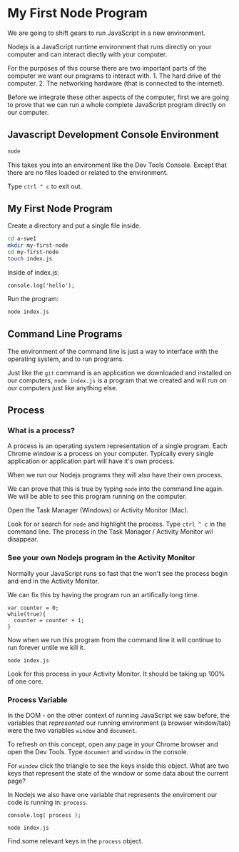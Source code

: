 # My First Node Program

We are going to shift gears to run JavaScript in a new environment.

Nodejs is a JavaScript runtime environment that runs directly on your computer and can interact diectly with your computer.

For the purposes of this course there are two important parts of the computer we want our programs to interact with. 1. The hard drive of the computer. 2. The networking hardware (that is connected to the internet).

Before we integrate these other aspects of the computer, first we are going to prove that we can run a whole complete JavaScript program directly on our computer.

## Javascript Development Console Environment

```bash
node
```

This takes you into an environment like the Dev Tools Console. Except that there are no files loaded or related to the environment.

Type `ctrl ^ c` to exit out.

## My First Node Program

Create a directory and put a single file inside.

```bash
cd a-swe1
mkdir my-first-node
cd my-first-node
touch index.js
```

Inside of index.js:
```
console.log('hello');
```

Run the program:

```bash
node index.js
```

## Command Line Programs

The environment of the command line is just a way to interface with the operating system, and to run programs.

Just like the `git` command is an application we downloaded and installed on our computers, `node index.js` is a program that we created and will run on our computers just like anything else.

## Process

### What is a process?

A process is an operating system representation of a single program. Each Chrome window is a process on your computer. Typically every single application or application part will have it's own process.

When we run our Nodejs programs they will also have their own process.

We can prove that this is true by typing `node` into the command line again. We will be able to see this program running on the computer.

Open the Task Manager (Windows) or Activity Monitor (Mac).

Look for or search for `node` and highlight the process. Type `ctrl ^ c` in the command line. The process in the Task Manager / Activity Monitor wil disappear.

### See your own Nodejs program in the Activity Monitor

Normally your JavaScript runs so fast that the won't see the process begin and end in the Activity Monitor.

We can fix this by having the program run an artifically long time.

```
var counter = 0;
while(true){
  counter = counter + 1;
}
```

Now when we run this program from the command line it will continue to run forever untile we kill it.

```
node index.js
```

Look for this process in your Activity Monitor. It should be taking up 100% of one core.

### Process Variable

In the DOM - on the other context of running JavaScript we saw before, the variables that *represented* our running environment (a browser window/tab) were the two variables `window` and `document`.

To refresh on this concept, open any page in your Chrome browser and open the Dev Tools. Type `document` and `window` in the console.

For `window` click the triangle to see the keys inside this object. What are two keys that represent the state of the window or some data about the current page?

In Nodejs we also have one variable that represents the enviroment our code is running in: `process`.

```
console.log( process );
```

```
node index.js
```

Find some relevant keys in the `process` object.
